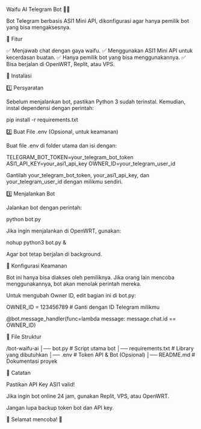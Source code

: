 Waifu AI Telegram Bot 💙🤖

Bot Telegram berbasis ASI1 Mini API, dikonfigurasi agar hanya pemilik bot yang bisa mengaksesnya.

🚀 Fitur

✅ Menjawab chat dengan gaya waifu.
✅ Menggunakan ASI1 Mini API untuk kecerdasan buatan.
✅ Hanya pemilik bot yang bisa menggunakannya.
✅ Bisa berjalan di OpenWRT, Replit, atau VPS.

🔧 Instalasi

1️⃣ Persyaratan

Sebelum menjalankan bot, pastikan Python 3 sudah terinstal.
Kemudian, instal dependensi dengan perintah:

pip install -r requirements.txt

2️⃣ Buat File .env (Opsional, untuk keamanan)

Buat file .env di folder utama dan isi dengan:

TELEGRAM_BOT_TOKEN=your_telegram_bot_token
ASI1_API_KEY=your_asi1_api_key
OWNER_ID=your_telegram_user_id

Gantilah your_telegram_bot_token, your_asi1_api_key, dan your_telegram_user_id dengan milikmu sendiri.

3️⃣ Menjalankan Bot

Jalankan bot dengan perintah:

python bot.py

Jika ingin menjalankan di OpenWRT, gunakan:

nohup python3 bot.py &

Agar bot tetap berjalan di background.

🔑 Konfigurasi Keamanan

Bot ini hanya bisa diakses oleh pemiliknya. Jika orang lain mencoba menggunakannya, bot akan menolak perintah mereka.

Untuk mengubah Owner ID, edit bagian ini di bot.py:

OWNER_ID = 123456789  # Ganti dengan ID Telegram milikmu

@bot.message_handler(func=lambda message: message.chat.id == OWNER_ID)

📜 File Struktur

/bot-waifu-ai
│── bot.py              # Script utama bot
│── requirements.txt    # Library yang dibutuhkan
│── .env                # Token API & Bot (Opsional)
│── README.md           # Dokumentasi proyek

📌 Catatan

Pastikan API Key ASI1 valid!

Jika ingin bot online 24 jam, gunakan Replit, VPS, atau OpenWRT.

Jangan lupa backup token bot dan API key.


💙 Selamat mencoba! 🚀 
